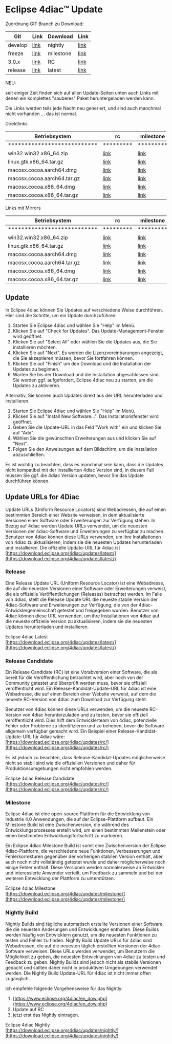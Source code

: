 # Eclipse 4diac™ Update


Zuordnung GIT Branch zu Download: 

| Git     | Link                                                            | Download  | Link                                                         |
|---------|-----------------------------------------------------------------|-----------|--------------------------------------------------------------|
| develop | [link](https://github.com/eclipse-4diac/4diac-ide/tree/develop) | nightly   | [link](https://download.eclipse.org/4diac/updates/nightly)   |
| freeze  | [link](https://github.com/eclipse-4diac/4diac-ide/tree/freeze)  | milestone | [link](https://download.eclipse.org/4diac/updates/milestone) |
| 3.0.x   | [link](https://github.com/eclipse-4diac/4diac-ide/tree/3.0.x)   | RC        | [link](https://download.eclipse.org/4diac/updates/rc)        |
| release | [link](https://github.com/eclipse-4diac/4diac-ide/tree/release) | latest    | [link](https://download.eclipse.org/4diac/updates/latest)    |




NEU:

seit einiger Zeit finden sich auf allen Update-Seiten unten auch Links mit denen ein komplettes "sauberes" Paket heruntergeladen werden kann. 

Die Links werden teils jede Nacht neu generiert, und sind auch manchmal nicht vorhanden ... das ist normal. 

Direktlinks


| Betriebsystem               | rc                                                                                                            | milestone                                                                                                     | nightly                                                                                                                          |
|-----------------------------|---------------------------------------------------------------------------------------------------------------|---------------------------------------------------------------------------------------------------------------|----------------------------------------------------------------------------------------------------------------------------------|
| *************************** | *********                                                                                                     | *********                                                                                                     | *********                                                                                                                        |
| win32.win32.x86_64.zip      | [link](https://download.eclipse.org/4diac/updates/rc/4diac-ide_3.0.0-win32.win32.x86_64.zip)                  | [link](https://download.eclipse.org/4diac/updates/milestone/4diac-ide_3.0.0-win32.win32.x86_64.zip)           | [link](https://download.eclipse.org/4diac/updates/nightly/4diac-ide_3.0.0-win32.win32.x86_64.zip)                                |
| linux.gtk.x86_64.tar.gz     | [link](https://download.eclipse.org/4diac/updates/rc/4diac-ide_3.0.0-linux.gtk.x86_64.tar.gz)                 | [link](https://download.eclipse.org/4diac/updates/milestone/4diac-ide_3.0.0-linux.gtk.x86_64.tar.gz)          | [link](https://download.eclipse.org/4diac/updates/nightly/4diac-ide_3.0.0-linux.gtk.x86_64.tar.gz)                               |
| macosx.cocoa.aarch64.dmg    | [link](https://download.eclipse.org/4diac/updates/rc/4diac-ide_3.0.0-macosx.cocoa.aarch64.dmg)                | [link](https://download.eclipse.org/4diac/updates/milestone/4diac-ide_3.0.0-macosx.cocoa.aarch64.dmg)         | [link](https://download.eclipse.org/4diac/updates/nightly/4diac-ide_3.0.0-macosx.cocoa.aarch64.dmg)                              |
| macosx.cocoa.aarch64.tar.gz | [link](https://download.eclipse.org/4diac/updates/rc/4diac-ide_3.0.0-macosx.cocoa.aarch64.tar.gz)             | [link](https://download.eclipse.org/4diac/updates/milestone/4diac-ide_3.0.0-macosx.cocoa.aarch64.tar.gz)      | [link](https://download.eclipse.org/4diac/updates/nightly/4diac-ide_3.0.0-macosx.cocoa.aarch64.tar.gz)                           |
| macosx.cocoa.x86_64.dmg     | [link](https://download.eclipse.org/4diac/updates/rc/4diac-ide_3.0.0-macosx.cocoa.x86_64.dmg)                 | [link](https://download.eclipse.org/4diac/updates/milestone/4diac-ide_3.0.0-macosx.cocoa.x86_64.dmg)          | [link](https://download.eclipse.org/4diac/updates/nightly/4diac-ide_3.0.0-macosx.cocoa.x86_64.dmg)                               |
| macosx.cocoa.x86_64.tar.gz  | [link](https://download.eclipse.org/4diac/updates/rc/4diac-ide_3.0.0-macosx.cocoa.x86_64.tar.gz)              | [link](https://download.eclipse.org/4diac/updates/milestone/4diac-ide_3.0.0-macosx.cocoa.x86_64.tar.gz)       | [link](https://download.eclipse.org/4diac/updates/nightly/4diac-ide_3.0.0-macosx.cocoa.x86_64.tar.gz)                            |


Links mit Mirrors


| Betriebsystem               | rc                                                                                                                                    | milestone                                                                                                                             | nightly                                                                                                                                                  |
|-----------------------------|---------------------------------------------------------------------------------------------------------------------------------------|---------------------------------------------------------------------------------------------------------------------------------------|----------------------------------------------------------------------------------------------------------------------------------------------------------|
| *************************** | *********                                                                                                                             | *********                                                                                                                             | *********                                                                                                                                                |
| win32.win32.x86_64.zip      | [link](https://www.eclipse.org/downloads/download.php?file=/4diac/updates/rc/4diac-ide_3.0.0-win32.win32.x86_64.zip)                  | [link](https://www.eclipse.org/downloads/download.php?file=/4diac/updates/milestone/4diac-ide_3.0.0-win32.win32.x86_64.zip)           | [link](https://www.eclipse.org/downloads/download.php?file=/4diac/updates/nightly/4diac-ide_3.0.0-win32.win32.x86_64.zip)                                |
| linux.gtk.x86_64.tar.gz     | [link](https://www.eclipse.org/downloads/download.php?file=/4diac/updates/rc/4diac-ide_3.0.0-linux.gtk.x86_64.tar.gz)                 | [link](https://www.eclipse.org/downloads/download.php?file=/4diac/updates/milestone/4diac-ide_3.0.0-linux.gtk.x86_64.tar.gz)          | [link](https://www.eclipse.org/downloads/download.php?file=/4diac/updates/nightly/4diac-ide_3.0.0-linux.gtk.x86_64.tar.gz)                               |
| macosx.cocoa.aarch64.dmg    | [link](https://www.eclipse.org/downloads/download.php?file=/4diac/updates/rc/4diac-ide_3.0.0-macosx.cocoa.aarch64.dmg)                | [link](https://www.eclipse.org/downloads/download.php?file=/4diac/updates/milestone/4diac-ide_3.0.0-macosx.cocoa.aarch64.dmg)         | [link](https://www.eclipse.org/downloads/download.php?file=/4diac/updates/nightly/4diac-ide_3.0.0-macosx.cocoa.aarch64.dmg)                              |
| macosx.cocoa.aarch64.tar.gz | [link](https://www.eclipse.org/downloads/download.php?file=/4diac/updates/rc/4diac-ide_3.0.0-macosx.cocoa.aarch64.tar.gz)             | [link](https://www.eclipse.org/downloads/download.php?file=/4diac/updates/milestone/4diac-ide_3.0.0-macosx.cocoa.aarch64.tar.gz)      | [link](https://www.eclipse.org/downloads/download.php?file=/4diac/updates/nightly/4diac-ide_3.0.0-macosx.cocoa.aarch64.tar.gz)                           |
| macosx.cocoa.x86_64.dmg     | [link](https://www.eclipse.org/downloads/download.php?file=/4diac/updates/rc/4diac-ide_3.0.0-macosx.cocoa.x86_64.dmg)                 | [link](https://www.eclipse.org/downloads/download.php?file=/4diac/updates/milestone/4diac-ide_3.0.0-macosx.cocoa.x86_64.dmg)          | [link](https://www.eclipse.org/downloads/download.php?file=/4diac/updates/nightly/4diac-ide_3.0.0-macosx.cocoa.x86_64.dmg)                               |
| macosx.cocoa.x86_64.tar.gz  | [link](https://www.eclipse.org/downloads/download.php?file=/4diac/updates/rc/4diac-ide_3.0.0-macosx.cocoa.x86_64.tar.gz)              | [link](https://www.eclipse.org/downloads/download.php?file=/4diac/updates/milestone/4diac-ide_3.0.0-macosx.cocoa.x86_64.tar.gz)       | [link](https://www.eclipse.org/downloads/download.php?file=/4diac/updates/nightly/4diac-ide_3.0.0-macosx.cocoa.x86_64.tar.gz)                            |



## Update

In Eclipse 4diac können Sie Updates auf verschiedene Weise durchführen. Hier sind die Schritte, um ein Update durchzuführen:

1.  Starten Sie Eclipse 4diac und wählen Sie "Help" im Menü.
2.  Klicken Sie auf "Check for Updates". Das Update-Management-Fenster wird geöffnet.
3.  Klicken Sie auf "Select All" oder wählen Sie die Updates aus, die Sie installieren möchten.
4.  Klicken Sie auf "Next". Es werden die Lizenzvereinbarungen angezeigt, die Sie akzeptieren müssen, bevor Sie fortfahren können.
5.  Klicken Sie auf "Finish" um den Download und die Installation der Updates zu beginnen.
6.  Warten Sie bis der Download und die Installation abgeschlossen sind. Sie werden ggf. aufgefordert, Eclipse 4diac neu zu starten, um die Updates zu aktivieren.

Alternativ, Sie können auch Updates direkt aus der URL herunterladen und installieren.

1.  Starten Sie Eclipse 4diac und wählen Sie "Help" im Menü.
2.  Klicken Sie auf "Install New Software...". Das Installationsfenster wird geöffnet.
3.  Geben Sie die Update-URL in das Feld "Work with" ein und klicken Sie auf "Add".
4.  Wählen Sie die gewünschten Erweiterungen aus und klicken Sie auf "Next".
5.  Folgen Sie den Anweisungen auf dem Bildschirm, um die Installation abzuschließen.

Es ist wichtig zu beachten, dass es manchmal sein kann, dass die Updates nicht kompatibel mit der installierten 4diac Version sind, in diesem Fall müssen Sie ggf. die 4diac Version updaten, bevor Sie das Update durchführen können.

## Update URLs for 4Diac

Update URLs (Uniform Resource Locators) sind Webadressen, die auf einen bestimmten Bereich einer Website verweisen, in dem aktualisierte Versionen einer Software oder Erweiterungen zur Verfügung stehen. In Bezug auf 4diac werden Update URLs verwendet, um die neuesten Versionen der 4diac-Software und Erweiterungen zu verfügbar zu machen. Benutzer von 4diac können diese URLs verwenden, um ihre Installationen von 4diac zu aktualisieren, indem sie die neuesten Updates herunterladen und installieren. Die offizielle Update-URL für 4diac ist [https://download.eclipse.org/4diac/updates/latest/](https://download.eclipse.org/4diac/updates/latest/).

### Release

Eine Release Update URL (Uniform Resource Locator) ist eine Webadresse, die auf die neuesten Versionen einer Software oder Erweiterungen verweist, die als offizielle Veröffentlichungen (Releases) betrachtet werden. Im Falle von 4diac, stellt die Release Update URL die neueste stabile Version der 4diac-Software und Erweiterungen zur Verfügung, die von der 4diac-Entwicklergemeinschaft getestet und freigegeben wurden. Benutzer von 4diac können diese URL verwenden, um ihre Installationen von 4diac auf die neueste offizielle Version zu aktualisieren, indem sie die neuesten Updates herunterladen und installieren.  

Eclipse 4diac Latest  
[https://download.eclipse.org/4diac/updates/latest/](https://download.eclipse.org/4diac/updates/latest/)

### Release Candidate

Ein Release Candidate (RC) ist eine Vorabversion einer Software, die als bereit für die Veröffentlichung betrachtet wird, aber noch von der Community getestet und überprüft werden muss, bevor sie offiziell veröffentlicht wird. Ein Release-Kandidat-Update-URL für 4diac ist eine Webadresse, die auf einen Bereich einer Website verweist, auf dem die neueste RC-Version von 4diac zum Download zur Verfügung steht.

Benutzer von 4diac können diese URLs verwenden, um die neueste RC-Version von 4diac herunterzuladen und zu testen, bevor sie offiziell veröffentlicht wird. Dies hilft dem Entwicklerteam von 4diac, potenzielle Fehler oder Probleme zu identifizieren und zu beheben, bevor die Software allgemein verfügbar gemacht wird. Ein Beispiel einer Release-Kandidat-Update-URL für 4diac wäre: [https://download.eclipse.org/4diac/updates/rc/](https://download.eclipse.org/4diac/updates/rc/)

Es ist jedoch zu beachten, dass Release-Kandidat-Updates möglicherweise nicht so stabil sind wie die offiziellen Versionen und daher für Produktionsumgebungen nicht empfohlen werden.

Eclipse 4diac Release Candidate  
[https://download.eclipse.org/4diac/updates/rc/](https://download.eclipse.org/4diac/updates/rc/)

### Milestone

Eclipse 4diac ist eine open-source Plattform für die Entwicklung von Industrie 4.0 Anwendungen, die auf der Eclipse-Plattform aufbaut. Ein Milestone Build ist eine Zwischenversion, die während des Entwicklungsprozesses erstellt wird, um einen bestimmten Meilenstein oder einen bestimmten Entwicklungsfortschritt zu markieren.

Ein Eclipse 4diac Milestone Build ist somit eine Zwischenversion der Eclipse 4diac-Plattform, die verschiedene neue Funktionen, Verbesserungen und Fehlerkorrekturen gegenüber der vorherigen stabilen Version enthält, aber auch noch nicht vollständig getestet wurde und daher möglicherweise noch einige Fehler enthält. Diese Versionen werden normalerweise an Entwickler und interessierte Anwender verteilt, um Feedback zu sammeln und bei der weiteren Entwicklung der Plattform zu unterstützen.

Eclipse 4diac Milestone  
[https://download.eclipse.org/4diac/updates/milestone/](https://download.eclipse.org/4diac/updates/milestone/)

### Nightly Build

Nightly Builds sind tägliche automatisch erstellte Versionen einer Software, die die neuesten Änderungen und Entwicklungen enthalten. Diese Builds werden häufig von Entwicklern genutzt, um die neuesten Funktionen zu testen und Fehler zu finden. Nightly Build Update URLs für 4diac sind Webadressen, die auf die neuesten täglich erstellten Versionen der 4diac-Software verweisen. Diese URLs werden verwendet, um Benutzern die Möglichkeit zu geben, die neuesten Entwicklungen von 4diac zu testen und Feedback zu geben. Nightly Builds sind jedoch nicht als stabile Versionen gedacht und sollten daher nicht in produktiven Umgebungen verwendet werden. Die Nightly Build Update-URL für 4diac ist nicht immer offen zugänglich.

Ich empfehle folgende Vorgehensweise für das Nightly:

1.  [https://www.eclipse.org/4diac/en_dow.php](https://www.eclipse.org/4diac/en_dow.php)
2.  Update auf RC
3.  jetzt erst das Nightly eintragen.

Eclipse 4diac Nightly  
[https://download.eclipse.org/4diac/updates/nightly/](https://download.eclipse.org/4diac/updates/nightly/)
